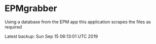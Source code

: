 # EPMgrabber
Using a database from the EPM app this application scrapes the files as required


Latest backup: Sun Sep 15 06:13:01 UTC 2019
